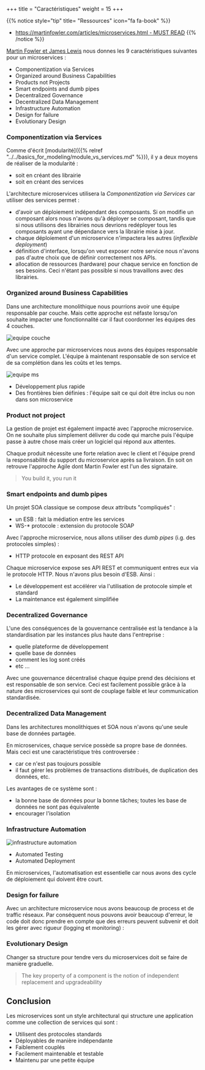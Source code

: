 +++
title = "Caractéristiques"
weight = 15
+++

{{% notice style="tip" title= "Ressources" icon="fa fa-book" %}}

- [https://martinfowler.com/articles/microservices.html - MUST READ](https://martinfowler.com/articles/microservices.html)
  {{% /notice %}}

[Martin Fowler et James Lewis](https://martinfowler.com/articles/microservices.html#CharacteristicsOfAMicroserviceArchitecture) nous donnes les 9 caractéristiques suivantes pour un microservices :

- Componentization via Services
- Organized around Business Capabilities
- Products not Projects
- Smart endpoints and dumb pipes
- Decentralized Governance
- Decentralized Data Management
- Infrastructure Automation
- Design for failure
- Evolutionary Design

### Componentization via Services

Comme d'écrit [modularité]({{% relref "../../basics_for_modeling/module_vs_services.md" %}}), il y a deux moyens de réaliser de la modularité :

- soit en créant des librairie
- soit en créant des services

L'architecture microservices utilisera la _Componentization via Services_ car utiliser des services permet :

- d'avoir un déploiement indépendant des composants. Si on modifie un composant alors nous n'avons qu'à déployer se composant, tandis que si nous utilisons des librairies nous devrions redéployer tous les composants ayant une dépendance vers la librairie mise à jour.
- chaque déploiement d'un microservice n'impactera les autres (_inflexible deployment_)
- définition d'interface, lorsqu'on veut exposer notre service nous n'avons pas d'autre choix que de définir correctement nos APIs.
- allocation de ressources (hardware) pour chaque service en fonction de ses besoins. Ceci n'étant pas possible si nous travaillons avec des librairies.

### Organized around Business Capabilities

Dans une architecture monolithique nous pourrions avoir une équipe responsable par couche. Mais cette approche est néfaste lorsqu'on souhaite impacter une fonctionnalité car il faut coordonner les équipes des 4 couches.

![equipe couche](../images/equipe_couche.png?width=15pc)

Avec une approche par microservices nous avons des équipes responsable d'un service complet. L'équipe à maintenant responsable de son service et de sa complétion dans les coûts et les temps.

![equipe ms](../images/equipe_ms.png?width=15pc)

- Développement plus rapide
- Des frontières bien définies : l'équipe sait ce qui doit être inclus ou non dans son microservice

### Product not project

La gestion de projet est également impacté avec l'approche microservice. On ne souhaite plus simplement délivrer du code qui marche puis l'équipe passe à autre chose mais créer un logiciel qui répond aux attentes.

Chaque produit nécessite une forte relation avec le client et l'équipe prend la responsabilité du support du microservice après sa livraison. En soit on retrouve l'approche Agile dont Martin Fowler est l'un des signataire.

> You build it, you run it

### Smart endpoints and dumb pipes

Un projet SOA classique se compose deux attributs "compliqués" :

- un ESB : fait la médiation entre les services
- WS-\* protocole : extension du protocole SOAP

Avec l'approche microservice, nous allons utiliser des _dumb pipes_ (i.g. des protocoles simples) :

- HTTP protocole en exposant des REST API

Chaque microservice expose ses API REST et communiquent entres eux via le protocole HTTP. Nous n'avons plus besoin d'ESB. Ainsi :

- Le développement est accélérer via l'utilisation de protocole simple et standard
- La maintenance est également simplifiée

### Decentralized Governance

L'une des conséquences de la gouvernance centralisée est la tendance à la standardisation par les instances plus haute dans l'entreprise :

- quelle plateforme de développement
- quelle base de données
- comment les log sont créés
- etc ...

Avec une gouvernance décentralisé chaque équipe prend des décisions et est responsable de son service. Ceci est facilement possible grâce à la nature des microservices qui sont de couplage faible et leur communication standardisée.

### Decentralized Data Management

Dans les architectures monolithiques et SOA nous n'avons qu'une seule base de données partagée.

En microservices, chaque service possède sa propre base de données. Mais ceci est une caractéristique très controversée :

- car ce n'est pas toujours possible
- il faut gérer les problèmes de transactions distribués, de duplication des données, etc.

Les avantages de ce système sont :

- la bonne base de données pour la bonne tâches; toutes les base de données ne sont pas équivalente
- encourager l'isolation

### Infrastructure Automation

![infrastructure automation](../images/automation.png)

- Automated Testing
- Automated Deployment

En microservices, l'automatisation est essentielle car nous avons des cycle de déploiement qui doivent être court.

### Design for failure

Avec un architecture microservice nous avons beaucoup de process et de traffic réseaux. Par conséquent nous pouvons avoir beaucoup d'erreur, le code doit donc prendre en compte que des erreurs peuvent subvenir et doit les gérer avec rigueur (logging et monitoring) :

### Evolutionary Design

Changer sa structure pour tendre vers du microservices doit se faire de manière graduelle.

> The key property of a component is the notion of independent replacement and upgradeability

## Conclusion

Les microservices sont un style architectural qui structure une application comme une collection de services qui sont :

- Utilisent des protocoles standards
- Déployables de manière indépendante
- Faiblement couplés
- Facilement maintenable et testable
- Maintenu par une petite équipe
